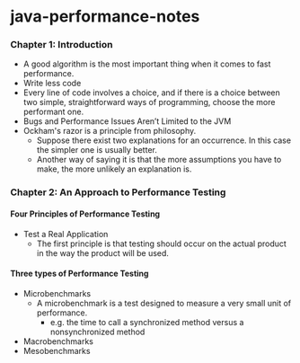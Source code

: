 java-performance-notes
======================

### Chapter 1: Introduction


* A good algorithm is the most important thing when it comes to fast performance.
* Write less code
* Every line of code involves a choice, and if there is a choice between two simple, straightforward ways of programming, choose the more performant one.
* Bugs and Performance Issues Aren’t Limited to the JVM
* Ockham's razor is a principle from philosophy. 
  * Suppose there exist two explanations for an occurrence. In this case the simpler one is usually better. 
  * Another way of saying it is that the more assumptions you have to make, the more unlikely an explanation is.
   
### Chapter 2: An Approach to Performance Testing

#### Four Principles of Performance Testing

* Test a Real Application
  * The first principle is that testing should occur on the actual product in the way the product will be used.
  

#### Three types of Performance Testing

* Microbenchmarks
  * A microbenchmark is a test designed to measure a very small unit of performance. 
    * e.g. the time to call a synchronized method versus a nonsynchronized method
* Macrobenchmarks
* Mesobenchmarks



 
  
